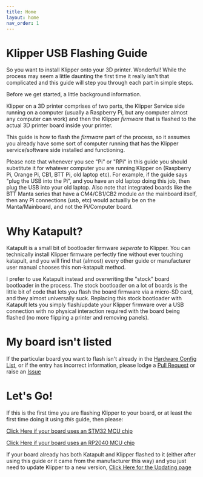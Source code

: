 ```yaml
---
title: Home
layout: home
nav_order: 1
---
```



# Klipper USB Flashing Guide

So you want to install Klipper onto your 3D printer. Wonderful! While the process may seem a little daunting the first time it really isn't that complicated and this guide will step you through each part in simple steps.

Before we get started, a little background information.

Klipper on a 3D printer comprises of two parts, the Klipper Service side running on a computer (usually a Raspberry Pi, but any computer almost any computer can work) and then the Klipper *firmware* that is flashed to the actual 3D printer board inside your printer.

This guide is how to flash the *firmware* part of the process, so it assumes you already have some sort of computer running that has the Klipper service/software side installed and functioning.

Please note that whenever you see "Pi" or "RPi" in this guide you should substitute it for whatever computer you are running Klipper on (Raspberry Pi, Orange Pi, CB1, BTT Pi, old laptop etc). For example, if the guide says "plug the USB into the Pi", and you have an old laptop doing this job, then plug the USB into your old laptop.
Also note that integrated boards like the BTT Manta series that have a CM4/CB1/CB2 module *on* the mainboard itself, then any Pi connections (usb, etc) would actuallly be on the Manta/Mainboard, and not the Pi/Computer board.

# Why Katapult?

Katapult is a small bit of bootloader firmware *seperate* to Klipper. You can technically install Klipper firmware perfectly fine without ever touching katapult, and you will find that (almost) every other guide or manufacturer user manual chooses this non-katapult method.

I prefer to use Katapult instead and overwriting the "stock" board bootloader in the process. The stock bootloader on a lot of boards is the little bit of code that lets you flash the board firmware via a micro-SD card, and they almost universally suck. Replacing this stock bootloader with Katapult lets you simply flash/update your Klipper firmware over a USB connection with no physical interaction required with the board being flashed (no more flipping a printer and removing panels).

# My board isn't listed

If the particular board you want to flash isn't already in the [Hardware Config List](./hardware_config/hardware_config.md), or if the entry has incorrect information, please lodge a [Pull Request](https://github.com/Esoterical/klipper_usb_flashing/pulls) or raise an [Issue](https://github.com/Esoterical/klipper_usb_flashing/issues)

# Let's Go!

If this is the first time you are flashing Klipper to your board, or at least the first time doing it using *this* guide, then please:

[Click Here if your board uses an STM32 MCU chip](./initial_stm32.md)

[Click Here if your board uses an RP2040 MCU chip](./initial_rp2040.md)

If your board already has both Katapult and Klipper flashed to it (either after using this guide or it came from the manufacturer this way) and you just need to update Klipper to a new version, [Click Here for the Updating page](./updating.md)
